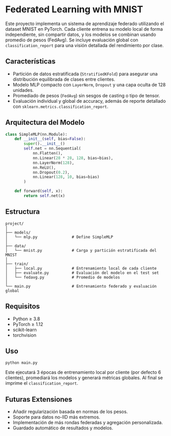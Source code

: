 # Federated Learning with MNIST

Este proyecto implementa un sistema de aprendizaje federado utilizando el dataset MNIST en PyTorch. Cada cliente entrena su modelo local de forma independiente, sin compartir datos, y los modelos se combinan usando promedio de pesos (FedAvg). Se incluye evaluación global con `classification_report` para una visión detallada del rendimiento por clase.

## Características

- Partición de datos estratificada (`StratifiedKFold`) para asegurar una distribución equilibrada de clases entre clientes.
- Modelo MLP compacto con `LayerNorm`, `Dropout` y una capa oculta de 128 unidades.
- Promediado de pesos (`FedAvg`) sin sesgos de casting o tipo de tensor.
- Evaluación individual y global de accuracy, además de reporte detallado con `sklearn.metrics.classification_report`.

## Arquitectura del Modelo

```python
class SimpleMLP(nn.Module):
    def __init__(self, bias=False):
        super().__init__()
        self.net = nn.Sequential(
            nn.Flatten(),
            nn.Linear(28 * 28, 128, bias=bias),
            nn.LayerNorm(128),
            nn.ReLU(),
            nn.Dropout(0.2),
            nn.Linear(128, 10, bias=bias)
        )

    def forward(self, x):
        return self.net(x)
```

## Estructura

```
project/
│
├── models/
│   └── mlp.py               # Define SimpleMLP
│
├── data/
│   └── mnist.py             # Carga y partición estratificada del MNIST
│
├── train/
│   ├── local.py             # Entrenamiento local de cada cliente
│   ├── evaluate.py          # Evaluación del modelo en el test set
│   └── fedavg.py            # Promedio de modelos
│
└── main.py                  # Entrenamiento federado y evaluación global
```

## Requisitos

- Python ≥ 3.8
- PyTorch ≥ 1.12
- scikit-learn
- torchvision

## Uso

```
python main.py
```

Este ejecutará 3 épocas de entrenamiento local por cliente (por defecto 6 clientes), promediará los modelos y generará métricas globales. Al final se imprime el `classification_report`.

## Futuras Extensiones

- Añadir regularización basada en normas de los pesos.
- Soporte para datos no-IID más extremos.
- Implementación de más rondas federadas y agregación personalizada.
- Guardado automático de resultados y modelos.
